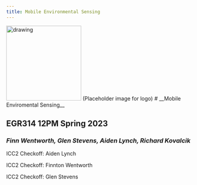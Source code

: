 ```yaml
---
title: Mobile Environmental Sensing
---
```


<img src="https://cdn.discordapp.com/attachments/1062098040674074644/1064749238040399952/IMG_7852.jpg" alt="drawing" width="200"/>
(Placeholder image for logo)
# __Mobile Enviromental Sensing__

## EGR314 12PM Spring 2023

### *Finn Wentworth, Glen Stevens, Aiden Lynch, Richard Kovalcik*

ICC2 Checkoff:
Aiden Lynch

ICC2 Checkoff:
Finnton Wentworth

ICC2 Checkoff:
Glen Stevens